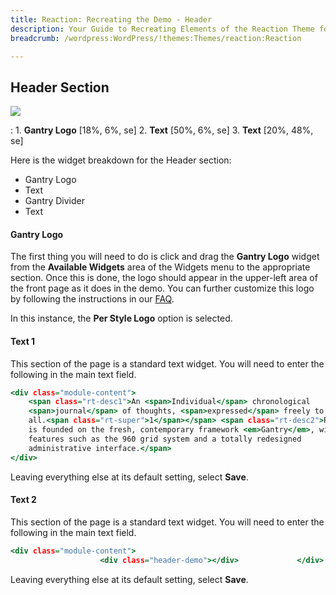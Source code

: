 ```yaml
---
title: Reaction: Recreating the Demo - Header
description: Your Guide to Recreating Elements of the Reaction Theme for WordPress
breadcrumb: /wordpress:WordPress/!themes:Themes/reaction:Reaction

---
```


Header Section
-----

![][demo]

:   1. **Gantry Logo** [18%, 6%, se]
    2. **Text** [50%, 6%, se]
    3. **Text** [20%, 48%, se]

Here is the widget breakdown for the Header section:

* Gantry Logo
* Text
* Gantry Divider
* Text

#### Gantry Logo

The first thing you will need to do is click and drag the **Gantry Logo** widget from the **Available Widgets** area of the Widgets menu to the appropriate section. Once this is done, the logo should appear in the upper-left area of the front page as it does in the demo. You can further customize this logo by following the instructions in our [FAQ][faq].

In this instance, the **Per Style Logo** option is selected.

#### Text 1

This section of the page is a standard text widget. You will need to enter the following in the main text field.

~~~ .html
<div class="module-content">
    <span class="rt-desc1">An <span>Individual</span> chronological
    <span>journal</span> of thoughts, <span>expressed</span> freely to
    all.<span class="rt-super">1</span></span> <span class="rt-desc2">Reaction
    is founded on the fresh, contemporary framework <em>Gantry</em>, with
    features such as the 960 grid system and a totally redesigned
    administrative interface.</span>
</div>
~~~

Leaving everything else at its default setting, select **Save**.

#### Text 2

This section of the page is a standard text widget. You will need to enter the following in the main text field.

~~~ .html
<div class="module-content">
                    <div class="header-demo"></div>             </div>
~~~

Leaving everything else at its default setting, select **Save**.

[demo]: assets/demo_1.jpeg
[colorchooser]: assets/demo_colorchooser.png
[faq]: faq.md
